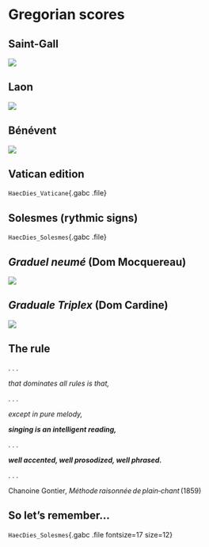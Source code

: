 # Gregorian scores

## Saint-Gall

![](img/HaecDies_SG359.avif)

## Laon

![](img/HaecDies_L239.avif)

## Bénévent

![](img/HaecDies_B6-34.avif)

## Vatican edition

`HaecDies_Vaticane`{.gabc .file}

## Solesmes (rythmic signs)

`HaecDies_Solesmes`{.gabc .file}

## *Graduel neumé* (Dom Mocquereau)

![](img/Mocquereau_GraduelNeume.avif)

## *Graduale Triplex* (Dom Cardine)

![](img/Cardine_GradualeTriplex.avif)

## The rule

. . .

*that dominates all rules is that,*

. . .

*except in pure melody,*

***singing is an intelligent reading,***

. . .

***well accented, well prosodized, well phrased.***

. . .

Chanoine Gontier, *Méthode raisonnée de plain‑chant* (1859)

## So let’s remember…

`HaecDies_Solesmes`{.gabc .file fontsize=17 size=12}

